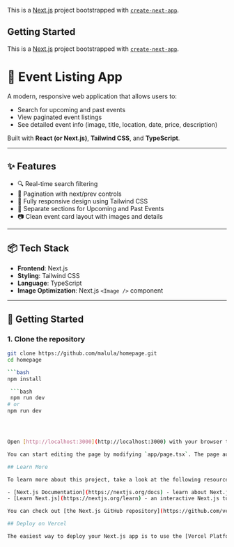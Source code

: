 This is a [Next.js](https://nextjs.org) project bootstrapped with [`create-next-app`](https://nextjs.org/docs/app/api-reference/cli/create-next-app).

## Getting Started
This is a [Next.js](https://nextjs.org) project bootstrapped with [`create-next-app`](https://nextjs.org/docs/app/api-reference/cli/create-next-app).


# 🎉 Event Listing App

A modern, responsive web application that allows users to:

- Search for upcoming and past events
- View paginated event listings
- See detailed event info (image, title, location, date, price, description)

Built with **React (or Next.js)**, **Tailwind CSS**, and **TypeScript**.

---

## ✨ Features

- 🔍 Real-time search filtering
- 📄 Pagination with next/prev controls
- 🎨 Fully responsive design using Tailwind CSS
- 📆 Separate sections for Upcoming and Past Events
- 📷 Clean event card layout with images and details

---

## 📦 Tech Stack

- **Frontend**: Next.js
- **Styling**: Tailwind CSS
- **Language**: TypeScript
- **Image Optimization**: Next.js `<Image />` component

---

## 🚀 Getting Started

### 1. Clone the repository

```bash
git clone https://github.com/malula/homepage.git
cd homepage

```bash
npm install

 ```bash
 npm run dev
# or
npm run dev




Open [http://localhost:3000](http://localhost:3000) with your browser to see the result.

You can start editing the page by modifying `app/page.tsx`. The page auto-updates as you edit the file.

## Learn More

To learn more about this project, take a look at the following resources:

- [Next.js Documentation](https://nextjs.org/docs) - learn about Next.js features and API.
- [Learn Next.js](https://nextjs.org/learn) - an interactive Next.js tutorial.

You can check out [the Next.js GitHub repository](https://github.com/vercel/next.js)!

## Deploy on Vercel

The easiest way to deploy your Next.js app is to use the [Vercel Platform]
